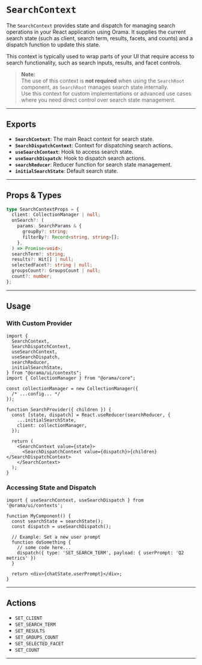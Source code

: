 # `SearchContext`

The `SearchContext` provides state and dispatch for managing search operations in your React application using Orama. It supplies the current search state (such as client, search term, results, facets, and counts) and a dispatch function to update this state.

This context is typically used to wrap parts of your UI that require access to search functionality, such as search inputs, results, and facet controls.

> **Note:**  
> The use of this context is **not required** when using the `SearchRoot` component, as `SearchRoot` manages search state internally.  
> Use this context for custom implementations or advanced use cases where you need direct control over search state management.

---

## Exports

- **`SearchContext`**: The main React context for search state.
- **`SearchDispatchContext`**: Context for dispatching search actions.
- **`useSearchContext`**: Hook to access search state.
- **`useSearchDispatch`**: Hook to dispatch search actions.
- **`searchReducer`**: Reducer function for search state management.
- **`initialSearchState`**: Default search state.

---

## Props & Types

```ts
type SearchContextProps = {
  client: CollectionManager | null;
  onSearch?: (
    params: SearchParams & {
      groupBy?: string;
      filterBy?: Record<string, string>[];
    },
  ) => Promise<void>;
  searchTerm?: string;
  results?: Hit[] | null;
  selectedFacet?: string | null;
  groupsCount?: GroupsCount | null;
  count?: number;
};
```

---

## Usage

### With Custom Provider

```tsx
import {
  SearchContext,
  SearchDispatchContext,
  useSearchContext,
  useSearchDispatch,
  searchReducer,
  initialSearchState,
} from "@orama/ui/contexts";
import { CollectionManager } from "@orama/core";

const collectionManager = new CollectionManager({
  /* ...config... */
});

function SearchProvider({ children }) {
  const [state, dispatch] = React.useReducer(searchReducer, {
    ...initialSearchState,
    client: collectionManager,
  });

  return (
    <SearchContext value={state}>
      <SearchDispatchContext value={dispatch}>{children}</SearchDispatchContext>
    </SearchContext>
  );
}
```

### Accessing State and Dispatch

```tsx
import { useSearchContext, useSearchDispatch } from '@orama/ui/contexts';

function MyComponent() {
  const searchState = searchState();
  const dispatch = useSearchDispatch();

  // Example: Set a new user prompt
  function doSomething {
    // some code here...
    dispatch({ type: 'SET_SEARCH_TERM', payload: { userPrompt: 'Q2 metrics' })
  }

  return <div>{chatState.userPrompt}</div>;
}
```

---

## Actions

- `SET_CLIENT`
- `SET_SEARCH_TERM`
- `SET_RESULTS`
- `SET_GROUPS_COUNT`
- `SET_SELECTED_FACET`
- `SET_COUNT`

---
